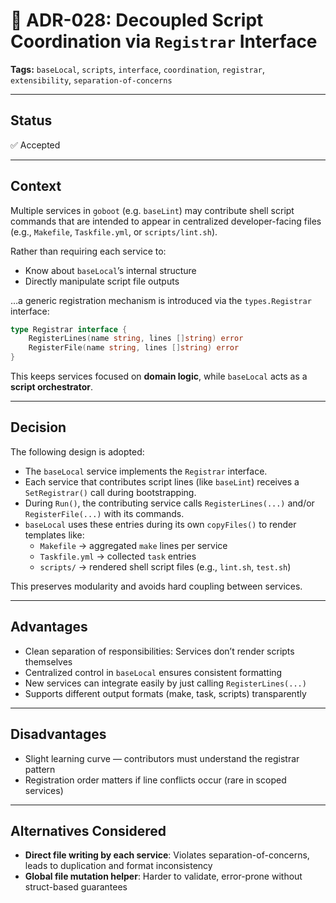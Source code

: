 # 📄 ADR-028: Decoupled Script Coordination via `Registrar` Interface

**Tags:** `baseLocal`, `scripts`, `interface`, `coordination`, `registrar`, `extensibility`, `separation-of-concerns`

---

## Status

✅ Accepted

---

## Context

Multiple services in `goboot` (e.g. `baseLint`) may contribute shell script commands that are intended
to appear in centralized developer-facing files (e.g., `Makefile`, `Taskfile.yml`, or `scripts/lint.sh`).

Rather than requiring each service to:

- Know about `baseLocal`’s internal structure
- Directly manipulate script file outputs

…a generic registration mechanism is introduced via the `types.Registrar` interface:

```go
type Registrar interface {
    RegisterLines(name string, lines []string) error
    RegisterFile(name string, lines []string) error
}
```

This keeps services focused on **domain logic**, while `baseLocal` acts as a **script orchestrator**.

---

## Decision

The following design is adopted:

- The `baseLocal` service implements the `Registrar` interface.
- Each service that contributes script lines (like `baseLint`) receives a `SetRegistrar()` call during bootstrapping.
- During `Run()`, the contributing service calls `RegisterLines(...)` and/or `RegisterFile(...)` with its commands.
- `baseLocal` uses these entries during its own `copyFiles()` to render templates like:
  - `Makefile` → aggregated `make` lines per service
  - `Taskfile.yml` → collected `task` entries
  - `scripts/` → rendered shell script files (e.g., `lint.sh`, `test.sh`)

This preserves modularity and avoids hard coupling between services.

---

## Advantages

- Clean separation of responsibilities: Services don’t render scripts themselves
- Centralized control in `baseLocal` ensures consistent formatting
- New services can integrate easily by just calling `RegisterLines(...)`
- Supports different output formats (make, task, scripts) transparently

---

## Disadvantages

- Slight learning curve — contributors must understand the registrar pattern
- Registration order matters if line conflicts occur (rare in scoped services)

---

## Alternatives Considered

- **Direct file writing by each service**: Violates separation-of-concerns,
  leads to duplication and format inconsistency
- **Global file mutation helper**: Harder to validate, error-prone without struct-based guarantees

